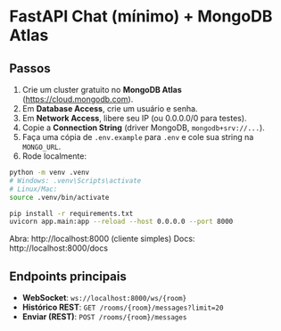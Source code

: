 # FastAPI Chat (mínimo) + MongoDB Atlas

## Passos
1. Crie um cluster gratuito no **MongoDB Atlas** (https://cloud.mongodb.com).
2. Em **Database Access**, crie um usuário e senha.
3. Em **Network Access**, libere seu IP (ou 0.0.0.0/0 para testes).
4. Copie a **Connection String** (driver MongoDB, `mongodb+srv://...`).
5. Faça uma cópia de `.env.example` para `.env` e cole sua string na `MONGO_URL`.
6. Rode localmente:

```bash
python -m venv .venv
# Windows: .venv\Scripts\activate
# Linux/Mac:
source .venv/bin/activate

pip install -r requirements.txt
uvicorn app.main:app --reload --host 0.0.0.0 --port 8000
```

Abra: http://localhost:8000  (cliente simples)
Docs: http://localhost:8000/docs

## Endpoints principais
- **WebSocket**: `ws://localhost:8000/ws/{room}`
- **Histórico REST**: `GET /rooms/{room}/messages?limit=20`
- **Enviar (REST)**: `POST /rooms/{room}/messages`
